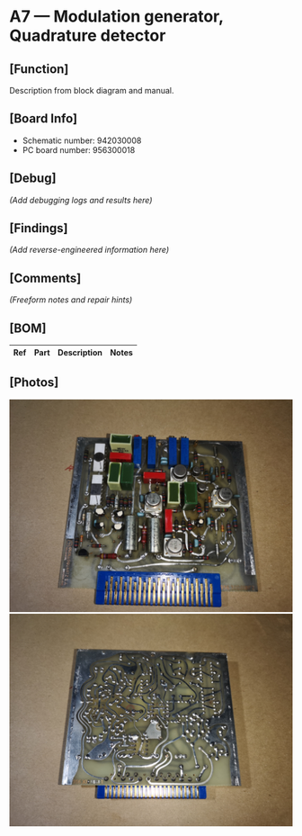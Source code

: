 # A7 — Modulation generator, Quadrature detector

## [Function]
Description from block diagram and manual.

## [Board Info]
- Schematic number: 942030008
- PC board number: 956300018

## [Debug]
*(Add debugging logs and results here)*

## [Findings]
*(Add reverse-engineered information here)*

## [Comments]
*(Freeform notes and repair hints)*

## [BOM]
| Ref | Part | Description | Notes |
|-----|------|-------------|-------|

## [Photos]
![Front view](A7_Front.jpg)  
![Back view](A7_Back.jpg)
